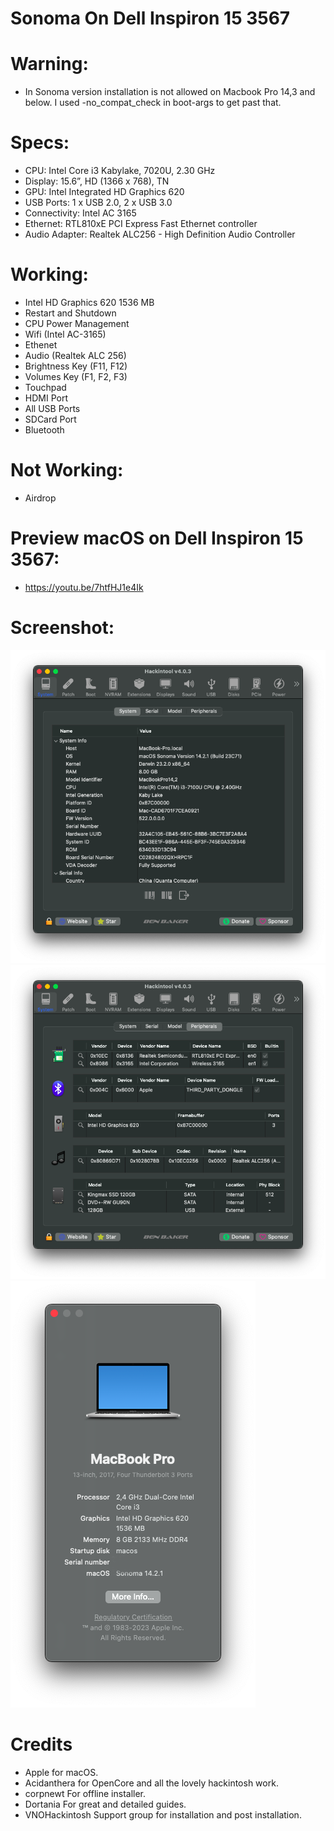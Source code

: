 # Sonoma On Dell Inspiron 15 3567

# Warning:
- In Sonoma version installation is not allowed on Macbook Pro 14,3 and below. I used -no_compat_check in boot-args to get past that.

# Specs:
- CPU:	Intel Core i3 Kabylake, 7020U, 2.30 GHz
- Display: 15.6”, HD (1366 x 768), TN
- GPU: Intel Integrated HD Graphics 620
- USB Ports:	1 x USB 2.0, 2 x USB 3.0
- Connectivity: Intel AC 3165
- Ethernet: RTL810xE PCI Express Fast Ethernet controller
- Audio Adapter: Realtek ALC256 - High Definition Audio Controller

# Working:
- Intel HD Graphics 620 1536 MB
- Restart and Shutdown
- CPU Power Management
- Wifi (Intel AC-3165)
- Ethenet 
- Audio (Realtek ALC 256)
- Brightness Key (F11, F12)
- Volumes Key (F1, F2, F3)
- Touchpad
- HDMI Port
- All USB Ports
- SDCard Port 
- Bluetooth 

# Not Working:
- Airdrop

# Preview macOS on Dell Inspiron 15 3567:
- https://youtu.be/7htfHJ1e4Ik

# Screenshot:


![](Img/Hackintool1.png)
![](Img/Hackintool2.png)
![](Img/info.png)


# Credits
- Apple for macOS.
- Acidanthera for OpenCore and all the lovely hackintosh work.
- corpnewt For offline installer.
- Dortania For great and detailed guides.
- VNOHackintosh Support group for installation and post installation.

